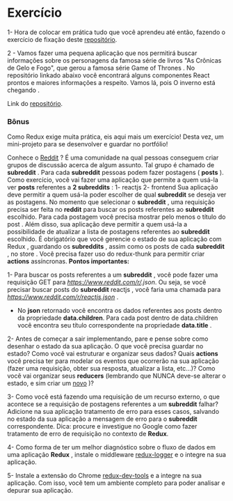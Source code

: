 # Exercício

1- Hora de colocar em prática tudo que você aprendeu até então, fazendo o exercício de fixação deste [repositório](https://github.com/tryber/exercise-redux-thunk).

2 - Vamos fazer uma pequena aplicação que nos permitirá buscar informações sobre os personagens da famosa série de livros "As Crônicas de Gelo e Fogo", que gerou a famosa série Game of Thrones .
No repositório linkado abaixo você encontrará alguns componentes React prontos e maiores informações a respeito. Vamos lá, pois O inverno está chegando .

Link do [repositório](https://github.com/tryber/exercise-game-of-thrones-characters).

### Bônus

Como Redux exige muita prática, eis aqui mais um exercício! Desta vez, um mini-projeto para se desenvolver e guardar no portfólio!

Conhece o [Reddit](https://www.reddit.com/) ? É uma comunidade na qual pessoas conseguem criar grupos de discussão acerca de algum assunto. Tal grupo é chamado de **subreddit** . Para cada **subreddit** pessoas podem fazer postagens ( **posts** ). Como exercício, você vai fazer uma aplicação que permite a quem usá-la ver **posts** referentes a **2 subreddits** :
1- reactjs
2- frontend
Sua aplicação deve permitir a quem usá-la poder escolher de qual **subreddit** se deseja ver as postagens. No momento que selecionar o **subreddit** , uma requisição precisa ser feita no **reddit** para buscar os posts referentes ao **subreddit** escolhido. Para cada postagem você precisa mostrar pelo menos o título do post . Além disso, sua aplicação deve permitir a quem usá-la a possibilidade de atualizar a lista de postagens referentes ao **subreddit** escolhido.
É obrigatório que você gerencie o estado de sua aplicação com Redux , guardando os **subreddits** , assim como os posts de cada **subreddit** , no store . Você precisa fazer uso do redux-thunk para permitir criar **actions** assíncronas.
**Pontos importantes:**

1- Para buscar os posts referentes a um **subreddit** , você pode fazer uma requisição GET para *https://www.reddit.com/r/<subreddit>.json*. Ou seja, se você precisar buscar posts do **subreddit** reactjs , você faria uma chamada para *https://www.reddit.com/r/reactjs.json* .

* No **json** retornado você encontra os dados referentes aos posts dentro da propriedade **data.children**. Para cada post dentro de data.children você encontra seu título correspondente na propriedade **data.title** .

2- Antes de começar a sair implementando, pare e pense sobre como desenhar o estado da sua aplicação. O que você precisa guardar no estado? Como você vai estruturar e organizar seus dados? Quais **actions** você precisa ter para modelar os eventos que ocorrerão na sua aplicação (fazer uma requisição, obter sua resposta, atualizar a lista, etc...)? Como você vai organizar seus **reducers** (lembrando que NUNCA deve-se alterar o estado, e sim criar um [novo](https://redux.js.org/understanding/thinking-in-redux/three-principles#changes-are-made-with-pure-functions) )?

3- Como você está fazendo uma requisição de um recurso externo, o que acontece se a requisição de postagens referentes a um **subreddit** falhar? Adicione na sua aplicação tratamento de erro para esses casos, salvando no estado da sua aplicação a mensagem de erro para o **subreddit** correspondente. Dica: procure e investigue no Google como fazer tratamento de erro de requisição no contexto de **Redux**.

4- Como forma de ter um melhor diagnóstico sobre o fluxo de dados em uma aplicação **Redux** , instale o middleware [redux-logger](https://github.com/LogRocket/redux-logger) e o integre na sua aplicação.

5- Instale a extensão do Chrome [redux-dev-tools](https://github.com/zalmoxisus/redux-devtools-extension) e a integre na sua aplicação. Com isso, você tem um ambiente completo para poder analisar e depurar sua aplicação.
